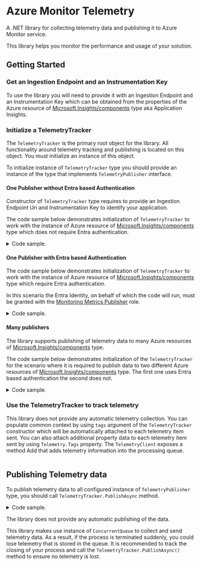 # Azure Monitor Telemetry

A .NET library for collecting telemetry data and publishing it to Azure Monitor service.

This library helps you monitor the performance and usage of your solution.

## Getting Started

### Get an Ingestion Endpoint and an Instrumentation Key

To use the library you will need to provide it with an Ingestion Endpoint and an Instrumentation Key which can be obtained from the properties of the Azure resource of [Microsoft.Insights/components][AzureInsightsComponentsResource] type aka Application Insights. 

### Initialize a TelemetryTracker

The `TelemetryTracker` is the primary root object for the library.
All functionality around telemetry tracking and publishing is located on this object.
You must initialize an instance of this object.

To initialize instance of `TelemetryTracker` type you should provide an instance of the type that implements `TelemetryPublisher` interface.

#### One Publisher without Entra based Authentication

Constructor of `TelemetryTracker` type requires to provide an Ingestion Endpoint Uri and Instrumentation Key to identify your application.

The code sample below demonstrates initialization of `TelemetryTracker` to work with the instance of Azure resource of [Microsoft.Insights/components][AzureInsightsComponentsResource] type which does not require Entra authentication.

<details>
  <summary>Code sample.</summary>

```C#
using Azure.Monitor.Telemetry;
using Azure.Monitor.Telemetry.Publish;

// create an HTTP Client for telemetry publisher
using var httpClient = new HttpClient();

// create telemetry publisher
var telemetryPublisher = new HttpTelemetryPublisher
(
	httpClient,
	new Uri("INSERT INGESTION ENDPOINT HERE"),
	new Guid("INSERT INSTRUMENTATION KEY HERE")
);

// create telemetry tracker
var telemetryTracker = new TelemetryTracker(telemetryPublishers: telemetryPublisher);
```
</details>

#### One Publisher with Entra based Authentication

The code sample below demonstrates initialization of `TelemetryTracker` to work with the instance of Azure resource of [Microsoft.Insights/components][AzureInsightsComponentsResource] type which require Entra authentication.

In this scenario the Entra Identity, on behalf of which the code will run, must be granted with the [Monitoring Metrics Publisher](https://learn.microsoft.com/azure/role-based-access-control/built-in-roles/monitor#monitoring-metrics-publisher) role.

<details>
  <summary>Code sample.</summary>

```C#
using Azure.Identity;
using Azure.Monitor.Telemetry;
using Azure.Monitor.Telemetry.Publish;

// create an HTTP Client for telemetry publisher
using var httpClient = new HttpClient();

// create authorization token source
var tokenCredential = new DefaultAzureCredential();

// create telemetry publisher
var telemetryPublisher = new HttpTelemetryPublisher
(
	telemetrySenderHttpClient,
	new Uri("INSERT INGESTION ENDPOINT HERE"),
	new Guid("INSERT INSTRUMENTATION KEY HERE"),
	async (cancellationToken) =>
	{
		var tokenRequestContext = new TokenRequestContext(HttpTelemetrySender.AuthorizationScopes);

		var token = await tokenCredential.GetTokenAsync(tokenRequestContext, cancellationToken);

		return new BearerToken(token.Token, token.ExpiresOn);
	}
);

// create telemetry tracker
var telemetryTracker = new TelemetryTracker(telemetryPublishers: telemetryPublisher);
```
</details>

#### Many publishers

The library supports publishing of telemetry data to many Azure resources of [Microsoft.Insights/components][AzureInsightsComponentsResource] type.

The code sample below demonstrates initialization of the `TelemetryTracker` for the scenario where it is required to publish data to two different Azure resources of [Microsoft.Insights/components][AzureInsightsComponentsResource] type.
The first one uses Entra based authentication the second does not.

<details>
  <summary>Code sample.</summary>

```C#
using Azure.Identity;
using Azure.Monitor.Telemetry;
using Azure.Monitor.Telemetry.Publish;

// create an HTTP Client for telemetry publisher
using var httpClient = new HttpClient();

// create authorization token source
var tokenCredential = new DefaultAzureCredential();

// create first telemetry publisher
var firstTelemetryPublisher = new HttpTelemetryPublisher
(
	telemetrySenderHttpClient,
	new Uri("INSERT HERE: INGESTION ENDPOINT FOR FIRST"),
	new Guid("INSERT HERE: INSTRUMENTATION FOR FIRST"),
	async (cancellationToken) =>
	{
		var tokenRequestContext = new TokenRequestContext(HttpTelemetrySender.AuthorizationScopes);

		var token = await tokenCredential.GetTokenAsync(tokenRequestContext, cancellationToken);

		return new BearerToken(token.Token, token.ExpiresOn);
	}
);

// create second telemetry publisher
var secondTelemetryPublisher = new HttpTelemetryPublisher
(
	httpClient,
	new Uri("INSERT INGESTION ENDPOINT HERE"),
	new Guid("INSERT INSTRUMENTATION KEY HERE")
);

// create telemetry tracker
var telemetryTracker = new TelemetryTracker(telemetryPublishers: firstTelemetryPublisher, secondTelemetryPublisher);
```
</details>

### Use the TelemetryTracker to track telemetry

This library does not provide any automatic telemetry collection.
You can populate common context by using `tags` argument of the `TelemetryTracker` constructor which will be automatically attached to each telemetry item sent. You can also attach additional property data to each telemetry item sent by using `Telemetry.Tags` property. The `TelemetryClient` exposes a method Add that adds telemetry information into the processing queue.

```C#


``` 

## Publishing Telemetry data

To publish telemetry data to all configured instance of `TelemetryPublisher` type, you should call `TelemetryTracker.PublishAsync` method.

<details>
  <summary>Code sample.</summary>

```C#

// create telemetry tracker
await telemetryTracker.PublishAsync(cancellationToken);

```
</details>

The library does not provide any automatic publishing of the data. 

This library makes use instance of `ConcurrentQueue` to collect and send telemetry data.
As a result, if the process is terminated suddenly, you could lose telemetry that is stored in the queue.
It is recommended to track the closing of your process and call the `TelemetryTracker.PublishAsync()` method to ensure no telemetry is lost.


[AzureInsightsComponentsResource]: https://learn.microsoft.com/azure/templates/microsoft.insights/components